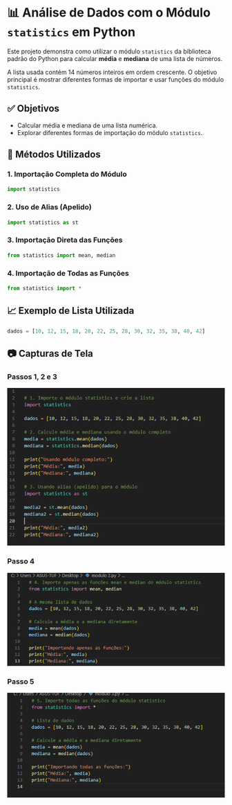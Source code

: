 # 📊 Análise de Dados com o Módulo `statistics` em Python

Este projeto demonstra como utilizar o módulo `statistics` da biblioteca padrão do Python para calcular **média** e **mediana** de uma lista de números.

A lista usada contém 14 números inteiros em ordem crescente. O objetivo principal é mostrar diferentes formas de importar e usar funções do módulo `statistics`.

## ✅ Objetivos

* Calcular média e mediana de uma lista numérica.
* Explorar diferentes formas de importação do módulo `statistics`.

## 🧪 Métodos Utilizados

### 1. Importação Completa do Módulo

```python
import statistics
```

### 2. Uso de Alias (Apelido)

```python
import statistics as st
```

### 3. Importação Direta das Funções

```python
from statistics import mean, median
```

### 4. Importação de Todas as Funções

```python
from statistics import *
```

## 📈 Exemplo de Lista Utilizada

```python
dados = [10, 12, 15, 18, 20, 22, 25, 28, 30, 32, 35, 38, 40, 42]
```

## 📷 Capturas de Tela

### Passos 1, 2 e 3

![Passos 1, 2 e 3](1.png)

### Passo 4

![Passo 4](2.png)

### Passo 5

![Passo 5](3.png)
